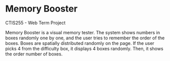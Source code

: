 # Memory Booster
CTIS255 - Web Term Project

Memory Booster is a visual memory tester. The system shows numbers in boxes randomly one by one, and the user tries to remember the order of the boxes. Boxes are spatially distributed randomly on the page. If the user picks 4 from the difficulty box, it displays 4 boxes randomly. Then, it shows the order number of boxes.
